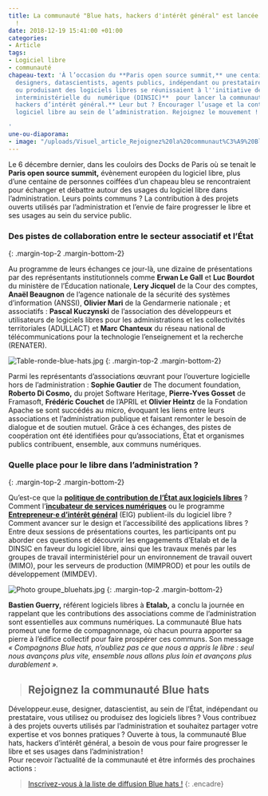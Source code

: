 ```yaml
---
title: La communauté "Blue hats, hackers d'intérêt général" est lancée. Rejoignez-nous
  !
date: 2018-12-19 15:41:00 +01:00
categories:
- Article
tags:
- Logiciel libre
- communauté
chapeau-text: 'À l’occasion du **Paris open source summit,** une centaine de développeurs.euses,
  designers, datascientists, agents publics, indépendant ou prestataire utilisant
  ou produisant des logiciels libres se réunissaient à l''initiative de la **direction
  interministérielle du  numérique (DINSIC)**  pour lancer la communauté **Blue hats,
  hackers d’intérêt général.** Leur but ? Encourager l’usage et la contribution au
  logiciel libre au sein de l’administration. Rejoignez le mouvement !

'
une-ou-diaporama:
- image: "/uploads/Visuel_article_Rejoignez%20la%20communaut%C3%A9%20Bluehats.jpg"
---
```


Le 6 décembre dernier, dans les couloirs des Docks de Paris où se tenait le **Paris open source summit,** évènement européen du logiciel libre, plus d’une centaine de personnes coiffées d’un chapeau bleu se rencontraient pour échanger et débattre autour des usages du logiciel libre dans l’administration. 
Leurs points communs ? La contribution à des projets ouverts utilisés par l’administration et l’envie de faire progresser le libre et ses usages au sein du service public.

### Des pistes de collaboration entre le secteur associatif et l’État ###
{: .margin-top-2 .margin-bottom-2} 

Au programme de leurs échanges ce jour-là, une dizaine de présentations par des représentants institutionnels comme **Erwan Le Gall** et **Luc Bourdot** du ministère de l’Éducation nationale, **Lery Jicquel** de la Cour des comptes, **Anaël Beaugnon** de l’agence nationale de la sécurité des systèmes d’information (ANSSI), **Olivier Mari** de la Gendarmerie nationale ; et associatifs : **Pascal Kuczynski** de l’association des développeurs et utilisateurs de logiciels libres pour les administrations et les collectivités territoriales (ADULLACT) et **Marc Chanteux** du réseau national de télécommunications pour la technologie l’enseignement et la recherche (RENATER).


![Table-ronde-blue-hats.jpg](/uploads/Table-ronde-blue-hats.jpg)
 {: .margin-top-2 .margin-bottom-2} 

Parmi les représentants d’associations œuvrant pour l’ouverture logicielle hors de l’administration : **Sophie Gautier** de The document foundation, **Roberto Di Cosmo,** du projet Software Heritage, **Pierre-Yves Gosset** de Framasoft, **Frédéric Couchet** de l’APRIL et **Olivier Heintz** de la Fondation Apache se sont succédés au micro, évoquant les liens entre leurs associations et l’administration publique et faisant remonter le besoin de dialogue et de soutien mutuel. Grâce à ces échanges, des pistes de coopération ont été identifiées pour qu’associations, État et organismes publics contribuent, ensemble, aux communs numériques. 

### Quelle place pour le libre dans l’administration ? ###
{: .margin-top-2 .margin-bottom-2} 

Qu’est-ce que la [**politique de contribution de l’État aux logiciels libres**](https://www.numerique.gouv.fr/publications/politique-logiciel-libre/) ? Comment l’[**incubateur de services numériques**](https://beta.gouv.fr/) ou le programme [**Entrepreneur·e d’intérêt général**](https://entrepreneur-interet-general.etalab.gouv.fr/) (EIG) publient-ils du logiciel libre ? Comment avancer sur le design et l’accessibilité des applications libres ? Entre deux sessions de présentations courtes, les participants ont pu aborder ces questions et découvrir les engagements d’Etalab et de la DINSIC en faveur du logiciel libre, ainsi que les travaux menés par les groupes de travail interministériel pour un environnement de travail ouvert (MIMO), pour les serveurs de production (MIMPROD) et pour les outils de développement (MIMDEV).

![Photo groupe_bluehats.jpg](/uploads/Photo%20groupe_bluehats.jpg)
 {: .margin-top-2 .margin-bottom-2} 

**Bastien Guerry,** référent logiciels libres à **Etalab,** a conclu la journée en rappelant que les contributions des associations comme de l’administration sont essentielles aux communs numériques. La communauté Blue hats promeut une forme de compagnonnage, où chacun pourra apporter sa pierre à l’édifice collectif pour faire prospérer ces communs.
Son message *« Compagnons Blue hats, n’oubliez pas ce que nous a appris le libre : seul nous avançons plus vite, ensemble nous allons plus loin et avançons plus durablement ».*

> ## Rejoignez la communauté Blue hats ##
Développeur.euse, designer, datascientist, au sein de l’État, indépendant ou prestataire, vous utilisez ou produisez des logiciels libres ? Vous contribuez à des projets ouverts utilisés par l’administration et souhaitez partager votre expertise et vos bonnes pratiques ? Ouverte à tous, la communauté Blue hats, hackers d’intérêt général, a besoin de vous pour faire progresser le libre et ses usages dans l’administration !
<br/>
Pour recevoir l’actualité de la communauté et être informés des prochaines actions :
> [Inscrivez-vous à la liste de diffusion Blue hats !](https://frama.link/bluehats-list)
{: .encadre}